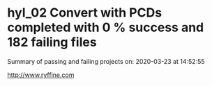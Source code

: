 # hyl_02 Convert with PCDs completed with 0 % success and 182 failing files

Summary of passing and failing projects on: 2020-03-23 at 14:52:55

http://www.ryffine.com
